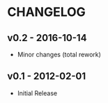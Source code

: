 CHANGELOG
=========

v0.2 - 2016-10-14
----
* Minor changes (total rework)

v0.1 - 2012-02-01
----
* Initial Release
